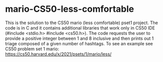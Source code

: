 # mario-CS50-less-comfortable
This is the solution to the CS50 mario (less comfortable) pset1 project. The code is in C and it contains additional libraries that work only in CS50 IDE (#include <stdio.h> #include <cs50.h>). The code requests the user to provide a positive integer between 1 and 8 inclusive and then prints out 1 triage composed of a given number of hashtags. To see an example see CS50 problem set 1 mario: https://cs50.harvard.edu/x/2021/psets/1/mario/less/